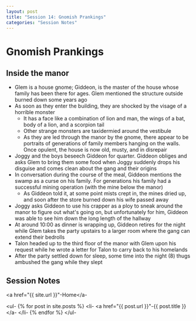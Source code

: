 ```yaml
---
layout: post
title: "Session 14: Gnomish Prankings"
categories: "Session Notes"
---
```

# Gnomish Prankings

## Inside the manor
  - Glem is a house gnome; Giddeon, is the master of the house whose family has been there for ages. Glem mentioned the structure outside burned down some years ago
  - As soon as they enter the building, they are shocked by the visage of a horrible monster
    - It has a face like a combination of lion and man, the wings of a bat, body of a lion, and a scorpion tail
    - Other strange monsters are taxidermied around the vestibule
    - As they are led through the manor by the gnome, there appear to be portraits of generations of family members hanging on the walls. Once opulent, the house is now old, musty, and in disrepair
  - Joggy and the boys beseech Giddeon for quarter. Giddeon obliges and asks Glem to bring them some food when Joggy suddenly drops his disguise and comes clean about the gang and their origins
  - In conversation during the course of the meal, Giddeon mentions the swamp as a curse on his family. For generations his family had a successful mining operation (with the mine below the manor)
    - As Giddeon told it, at some point mists crept in, the mines dried up, and soon after the store burned down his wife passed away
  - Joggy asks Giddeon to use his crapper as a ploy to sneak around the manor to figure out what's going on, but unfortunately for him, Giddeon was able to see him down the long length of the hallway
  - At around 10:00 as dinner is wrapping up, Giddeon retires for the night while Glem takes the party upstairs to a larger room where the gang can extend their bedrolls
  - Talon headed up to the third floor of the manor with Glem upon his request while he wrote a letter for Talon to carry back to his homelands
  - After the party settled down for sleep, some time into the night (8) thugs ambushed the gang while they slept

## Session Notes
<a href="{{ site.url }}"-Home</a-

<ul-
  {% for post in site.posts %}
    <li-
      <a href="{{ post.url }}"-{{ post.title }}</a-
    </li-
  {% endfor %}
</ul-
